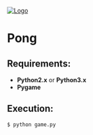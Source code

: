[![Logo](http://www.pygame.org/thumb/c71fb4fd718a23a79d7113907c862e4f.png)](http://www.pygame.org)
# Pong

## Requirements:
* **Python2.x** or **Python3.x**
* **Pygame**

## Execution:
    $ python game.py
